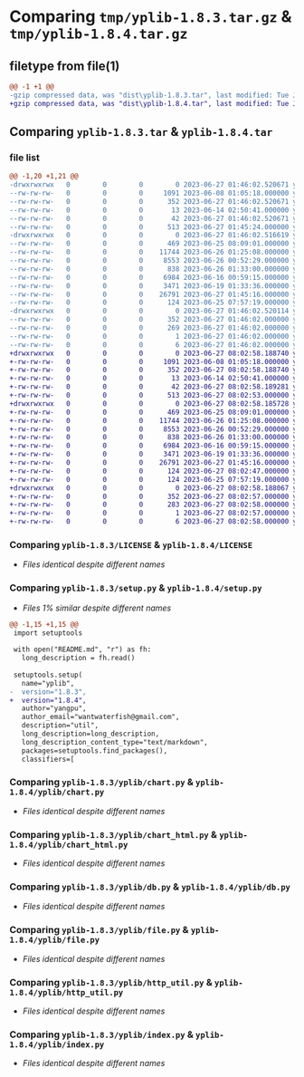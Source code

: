 # Comparing `tmp/yplib-1.8.3.tar.gz` & `tmp/yplib-1.8.4.tar.gz`

## filetype from file(1)

```diff
@@ -1 +1 @@
-gzip compressed data, was "dist\yplib-1.8.3.tar", last modified: Tue Jun 27 01:46:02 2023, max compression
+gzip compressed data, was "dist\yplib-1.8.4.tar", last modified: Tue Jun 27 08:02:58 2023, max compression
```

## Comparing `yplib-1.8.3.tar` & `yplib-1.8.4.tar`

### file list

```diff
@@ -1,20 +1,21 @@
-drwxrwxrwx   0        0        0        0 2023-06-27 01:46:02.520671 yplib-1.8.3/
--rw-rw-rw-   0        0        0     1091 2023-06-08 01:05:18.000000 yplib-1.8.3/LICENSE
--rw-rw-rw-   0        0        0      352 2023-06-27 01:46:02.520671 yplib-1.8.3/PKG-INFO
--rw-rw-rw-   0        0        0       13 2023-06-14 02:50:41.000000 yplib-1.8.3/README.md
--rw-rw-rw-   0        0        0       42 2023-06-27 01:46:02.520671 yplib-1.8.3/setup.cfg
--rw-rw-rw-   0        0        0      513 2023-06-27 01:45:24.000000 yplib-1.8.3/setup.py
-drwxrwxrwx   0        0        0        0 2023-06-27 01:46:02.516619 yplib-1.8.3/yplib/
--rw-rw-rw-   0        0        0      469 2023-06-25 08:09:01.000000 yplib-1.8.3/yplib/__init__.py
--rw-rw-rw-   0        0        0    11744 2023-06-26 01:25:08.000000 yplib-1.8.3/yplib/chart.py
--rw-rw-rw-   0        0        0     8553 2023-06-26 00:52:29.000000 yplib-1.8.3/yplib/chart_html.py
--rw-rw-rw-   0        0        0      838 2023-06-26 01:33:00.000000 yplib-1.8.3/yplib/db.py
--rw-rw-rw-   0        0        0     6984 2023-06-16 00:59:15.000000 yplib-1.8.3/yplib/file.py
--rw-rw-rw-   0        0        0     3471 2023-06-19 01:33:36.000000 yplib-1.8.3/yplib/http_util.py
--rw-rw-rw-   0        0        0    26791 2023-06-27 01:45:16.000000 yplib-1.8.3/yplib/index.py
--rw-rw-rw-   0        0        0      124 2023-06-25 07:57:19.000000 yplib-1.8.3/yplib/temp.py
-drwxrwxrwx   0        0        0        0 2023-06-27 01:46:02.520114 yplib-1.8.3/yplib.egg-info/
--rw-rw-rw-   0        0        0      352 2023-06-27 01:46:02.000000 yplib-1.8.3/yplib.egg-info/PKG-INFO
--rw-rw-rw-   0        0        0      269 2023-06-27 01:46:02.000000 yplib-1.8.3/yplib.egg-info/SOURCES.txt
--rw-rw-rw-   0        0        0        1 2023-06-27 01:46:02.000000 yplib-1.8.3/yplib.egg-info/dependency_links.txt
--rw-rw-rw-   0        0        0        6 2023-06-27 01:46:02.000000 yplib-1.8.3/yplib.egg-info/top_level.txt
+drwxrwxrwx   0        0        0        0 2023-06-27 08:02:58.188740 yplib-1.8.4/
+-rw-rw-rw-   0        0        0     1091 2023-06-08 01:05:18.000000 yplib-1.8.4/LICENSE
+-rw-rw-rw-   0        0        0      352 2023-06-27 08:02:58.188740 yplib-1.8.4/PKG-INFO
+-rw-rw-rw-   0        0        0       13 2023-06-14 02:50:41.000000 yplib-1.8.4/README.md
+-rw-rw-rw-   0        0        0       42 2023-06-27 08:02:58.189281 yplib-1.8.4/setup.cfg
+-rw-rw-rw-   0        0        0      513 2023-06-27 08:02:53.000000 yplib-1.8.4/setup.py
+drwxrwxrwx   0        0        0        0 2023-06-27 08:02:58.185728 yplib-1.8.4/yplib/
+-rw-rw-rw-   0        0        0      469 2023-06-25 08:09:01.000000 yplib-1.8.4/yplib/__init__.py
+-rw-rw-rw-   0        0        0    11744 2023-06-26 01:25:08.000000 yplib-1.8.4/yplib/chart.py
+-rw-rw-rw-   0        0        0     8553 2023-06-26 00:52:29.000000 yplib-1.8.4/yplib/chart_html.py
+-rw-rw-rw-   0        0        0      838 2023-06-26 01:33:00.000000 yplib-1.8.4/yplib/db.py
+-rw-rw-rw-   0        0        0     6984 2023-06-16 00:59:15.000000 yplib-1.8.4/yplib/file.py
+-rw-rw-rw-   0        0        0     3471 2023-06-19 01:33:36.000000 yplib-1.8.4/yplib/http_util.py
+-rw-rw-rw-   0        0        0    26791 2023-06-27 01:45:16.000000 yplib-1.8.4/yplib/index.py
+-rw-rw-rw-   0        0        0      124 2023-06-27 08:02:47.000000 yplib-1.8.4/yplib/mail.py
+-rw-rw-rw-   0        0        0      124 2023-06-25 07:57:19.000000 yplib-1.8.4/yplib/temp.py
+drwxrwxrwx   0        0        0        0 2023-06-27 08:02:58.188067 yplib-1.8.4/yplib.egg-info/
+-rw-rw-rw-   0        0        0      352 2023-06-27 08:02:57.000000 yplib-1.8.4/yplib.egg-info/PKG-INFO
+-rw-rw-rw-   0        0        0      283 2023-06-27 08:02:58.000000 yplib-1.8.4/yplib.egg-info/SOURCES.txt
+-rw-rw-rw-   0        0        0        1 2023-06-27 08:02:57.000000 yplib-1.8.4/yplib.egg-info/dependency_links.txt
+-rw-rw-rw-   0        0        0        6 2023-06-27 08:02:58.000000 yplib-1.8.4/yplib.egg-info/top_level.txt
```

### Comparing `yplib-1.8.3/LICENSE` & `yplib-1.8.4/LICENSE`

 * *Files identical despite different names*

### Comparing `yplib-1.8.3/setup.py` & `yplib-1.8.4/setup.py`

 * *Files 1% similar despite different names*

```diff
@@ -1,15 +1,15 @@
 import setuptools
 
 with open("README.md", "r") as fh:
   long_description = fh.read()
 
 setuptools.setup(
   name="yplib",
-  version="1.8.3",
+  version="1.8.4",
   author="yangpu",
   author_email="wantwaterfish@gmail.com",
   description="util",
   long_description=long_description,
   long_description_content_type="text/markdown",
   packages=setuptools.find_packages(),
   classifiers=[
```

### Comparing `yplib-1.8.3/yplib/chart.py` & `yplib-1.8.4/yplib/chart.py`

 * *Files identical despite different names*

### Comparing `yplib-1.8.3/yplib/chart_html.py` & `yplib-1.8.4/yplib/chart_html.py`

 * *Files identical despite different names*

### Comparing `yplib-1.8.3/yplib/db.py` & `yplib-1.8.4/yplib/db.py`

 * *Files identical despite different names*

### Comparing `yplib-1.8.3/yplib/file.py` & `yplib-1.8.4/yplib/file.py`

 * *Files identical despite different names*

### Comparing `yplib-1.8.3/yplib/http_util.py` & `yplib-1.8.4/yplib/http_util.py`

 * *Files identical despite different names*

### Comparing `yplib-1.8.3/yplib/index.py` & `yplib-1.8.4/yplib/index.py`

 * *Files identical despite different names*


